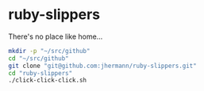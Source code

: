 ruby-slippers
=============

There's no place like home…

```sh
mkdir -p "~/src/github"
cd "~/src/github"
git clone "git@github.com:jhermann/ruby-slippers.git"
cd "ruby-slippers"
./click-click-click.sh
```
